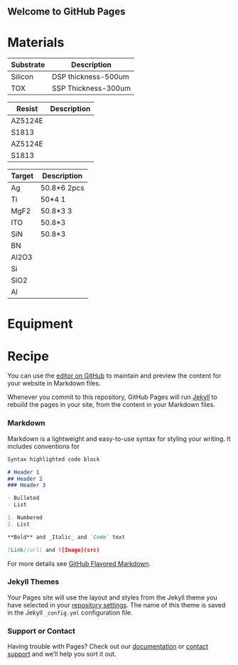 ## Welcome to GitHub Pages


# Materials

| Substrate  | Description |
| ------------- | ------------- |
| Silicon | DSP thickness-500um |
| TOX | SSP Thickness-300um |

| Resist  | Description |
| ------------- | ------------- |
| AZ5124E |  |
| S1813 |  |
| AZ5124E |  |
| S1813 |  |

| Target  | Description |
| ------------- | ------------- |
| Ag | 50.8*6 2pcs|
| Ti | 50*4 1 |
| MgF2 | 50.8*3 3|
| ITO | 50.8*3 |
| SiN | 50.8*3 |
| BN |  |
| Al2O3 | |
| Si |  |
| SiO2 |  |
| Al |  |





# Equipment
# Recipe


You can use the [editor on GitHub](https://github.com/hjzuoo/MEMS/edit/gh-pages/index.md) to maintain and preview the content for your website in Markdown files.

Whenever you commit to this repository, GitHub Pages will run [Jekyll](https://jekyllrb.com/) to rebuild the pages in your site, from the content in your Markdown files.

### Markdown

Markdown is a lightweight and easy-to-use syntax for styling your writing. It includes conventions for

```markdown
Syntax highlighted code block

# Header 1
## Header 2
### Header 3

- Bulleted
- List

1. Numbered
2. List

**Bold** and _Italic_ and `Code` text

[Link](url) and ![Image](src)
```

For more details see [GitHub Flavored Markdown](https://guides.github.com/features/mastering-markdown/).

### Jekyll Themes

Your Pages site will use the layout and styles from the Jekyll theme you have selected in your [repository settings](https://github.com/hjzuoo/MEMS/settings). The name of this theme is saved in the Jekyll `_config.yml` configuration file.

### Support or Contact

Having trouble with Pages? Check out our [documentation](https://docs.github.com/categories/github-pages-basics/) or [contact support](https://github.com/contact) and we’ll help you sort it out.
